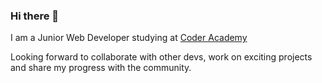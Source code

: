 ### Hi there 👋

I am a Junior Web Developer studying at [Coder Academy](https://https://coderacademy.edu.au/)

Looking forward to collaborate with other devs, work on exciting projects and share my progress with the community. 

<!--
**DarkoAU/DarkoAU** is a ✨ _special_ ✨ repository because its `README.md` (this file) appears on your GitHub profile.

Here are some ideas to get you started:

- 🔭 I’m currently working on ...
- 🌱 I’m currently learning ...
- 👯 I’m looking to collaborate on ...
- 🤔 I’m looking for help with ...
- 💬 Ask me about ...
- 📫 How to reach me: ...
- 😄 Pronouns: ...
- ⚡ Fun fact: ...
-->
